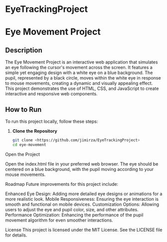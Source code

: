 # EyeTrackingProject
# Eye Movement Project

## Description

The Eye Movement Project is an interactive web application that simulates an eye following the cursor's movement across the screen. It features a simple yet engaging design with a white eye on a blue background. The pupil, represented by a black circle, moves within the white eye in response to mouse movements, creating a dynamic and visually appealing effect. This project demonstrates the use of HTML, CSS, and JavaScript to create interactive and responsive web components.

## How to Run

To run this project locally, follow these steps:

1. **Clone the Repository**

   ```bash
   git clone <https://github.com/jimirza/EyeTrackingProject>
   cd eye-movement
Open the Project

Open the index.html file in your preferred web browser. The eye should be centered on a blue background, with the pupil moving according to your mouse movements.

Roadmap
Future improvements for this project include:

Enhanced Eye Design: Adding more detailed eye designs or animations for a more realistic look.
Mobile Responsiveness: Ensuring the eye interaction is smooth and functional on mobile devices.
Customization Options: Allowing users to adjust the eye and pupil color, size, and other attributes.
Performance Optimization: Enhancing the performance of the pupil movement algorithm for even smoother interactions.

License
This project is licensed under the MIT License. See the LICENSE file for details.

